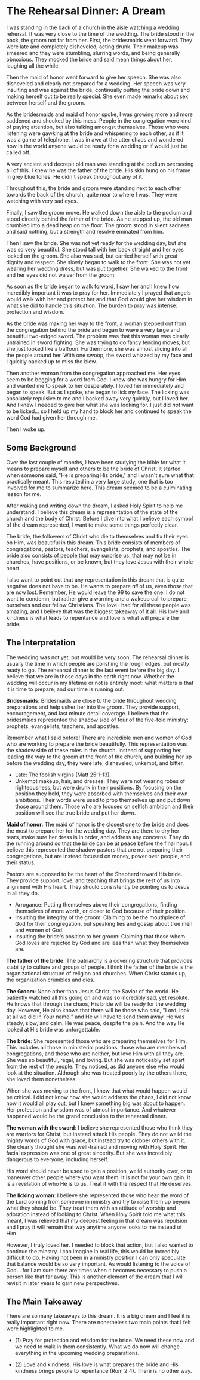 # The Rehearsal Dinner: A Dream

I was standing in the back of a church in the aisle watching a wedding rehersal. It was very close to the time of the wedding. The bride stood in the back, the groom not far from her. First, the bridesmaids went forward. They were late and completely disheveled, acting drunk. Their makeup was smeared and they were stumbling, slurring words, and being generally obnoxious. They mocked the bride and said mean things about her, laughing all the while.

Then the maid of honor went forward to give her speech. She was also disheveled and clearly not prepared for a wedding. Her speech was very insulting and was against the bride, continually putting the bride down and making herself out to be really special. She even made remarks about sex between herself and the groom.

As the bridesmaids and maid of honor spoke, I was growing more and more saddened and shocked by this mess. People in the congregation were kind of paying attention, but also talking amongst themselves. Those who were listening were gawking at the bride and whispering to each other, as if it was a game of telephone. I was in awe at the utter chaos and wondered how in the world anyone would be ready for a wedding or if would just be called off.

A very ancient and decrepit old man was standing at the podium overseeing all of this. I knew he was the father of the bride. His skin hung on his frame in grey blue tones. He didn't speak throughout any of it.

Throughout this, the bride and groom were standing next to each other towards the back of the church, quite near to where I was. They were watching with very sad eyes.

Finally, I saw the groom move. He walked down the aisle to the podium and stood directly behind the father of the bride. As he stepped up, the old man crumbled into a dead heap on the floor. The groom stood in silent sadness and said nothing, but a strength and resolve eminated from him.

Then I saw the bride. She was not yet ready for the wedding day, but she was so very beautiful. She stood tall with her back straight and her eyes locked on the groom. She also was sad, but carried herself with great dignity and respect. She slowly began to walk to the front. She was not yet wearing her wedding dress, but was put together. She walked to the front and her eyes did not waiver from the groom.

As soon as the bride began to walk forward, I saw her and I knew how incredibly important it was to pray for her. Immediately I prayed that angels would walk with her and protect her and that God would give her wisdom in what she did to handle this situation. The burden to pray was intense: protection and wisdom.

As the bride was making her way to the front, a woman stepped out from the congregation behind the bride and began to wave a very large and beautiful two-edged sword. The problem was that this woman was clearly untrained in sword fighting. She was trying to do fancy fencing moves, but she just looked like a baffoon. Furthermore, she was almost slicing into all the people around her. With one swoop, the sword whizzed by my face and I quickly backed up to miss the blow.

Then another woman from the congregation approached me. Her eyes seem to be begging for a word from God. I knew she was hungry for Him and wanted me to speak to her desperately. I loved her immediately and began to speak. But as I spoke, she began to lick my face. The licking was absolutely repulsive to me and I backed away very quickly, but I loved her. And I knew I needed to give her what she was looking for. I just did *not* want to be licked... so I held up my hand to block her and continued to speak the word God had given her through me.

Then I woke up.

## Some Background 
Over the last couple of months, I have been studying the bible for what it means to prepare myself and others to be the bride of Christ. It started when someone said, "He is preparing His bride," and I wasn't sure what that practically meant. This resulted in a very large study, one that is too involved for me to summarize here. This dream seemed to be a culminating lesson for me.

After waking and writing down the dream, I asked Holy Spirit to help me understand. I believe this dream is a representation of the state of the church and the body of Christ. Before I dive into what I believe each symbol of the dream represented, I want to make some things perfectly clear.

The bride, the followers of Christ who die to themselves and fix their eyes on Him, was beautiful in this dream. This bride consists of members of congregations, pastors, teachers, evangelists, prophets, and apostles. The bride also consists of people that may surprise us, that may not be in churches, have positions, or be known, but they love Jesus with their whole heart.

I also want to point out that any representation in this dream that is quite negative does not have to be. He wants to prepare *all* of us, even those that are now lost. Remember, He would leave the 99 to save the one. I do not want to condemn, but rather give a warning and a wakeup call to prepare ourselves and our fellow Christians. The love I had for all these people was amazing, and I believe that was the biggest takeaway of it all. His love and kindness is what leads to repentance and love is what will prepare the bride.

## The Interpretation
The wedding was not yet, but would be very soon. The rehearsal dinner is usually the time in which people are polishing the rough edges, but mostly ready to go. The rehearsal dinner is the last event before the big day. I believe that we are in those days in the earth right now. Whether the wedding will occur in my lifetime or not is entirely moot: what matters is that it is time to prepare, and our time is running out.

**Bridesmaids**:  Bridesmaids are close to the bride throughout wedding preparations and help usher her into the groom. They provide support, encouragement, and last minute detail coverage. I believe that the bridesmaids represented the shadow side of four of the five-fold ministry: prophets, evangelists, teachers, and apostles.

Remember what I said before! There are incredible men and women of God who are working to prepare the bride beautifully. This representation was the shadow side of these roles in the church. Instead of supporting her, leading the way to the groom at the front of the church, and building her up before the wedding day, they were late, disheveled, unkempt, and bitter.
- Late: The foolish virgins (Matt 25:1-13).
- Unkempt makeup, hair, and dresses: They were not wearing robes of righteousness, but were drunk in their positions. By focusing on the position they held, they were absorbed with themselves and their own ambitions. Their words were used to prop themselves up and put down those around them. Those who are focused on selfish ambition and their position will see the true bride and put her down.

**Maid of honor**: The maid of honor is the closest one to the bride and does the most to prepare her for the wedding day. They are there to dry her tears, make sure her dress is in order, and address any concerns. They do the running around so that the bride can be at peace before the final hour. I believe this represented the shadow pastors that are not preparing their congregations, but are instead focused on money, power over people, and their status.

Pastors are supposed to be the heart of the Shepherd toward His bride. They provide support, love, and teaching that brings the rest of us into alignment with His heart. They should consistently be pointing us to Jesus in all they do.
- Arrogance: Putting themselves above their congregations, finding themselves of more worth, or closer to God because of their position.
- Insulting the integrity of the groom: Claiming to be the mouthpiece of God for their congregation, but speaking lies and gossip about true men and women of God.
- Insulting the bride's position to her groom: Claiming that those whom God loves are rejected by God and are less than what they themselves are.

**The father of the bride**: The patriarchy is a covering structure that provides stability to culture and groups of people. I think the father of the bride is the organizational structure of religion and churches. When Christ stands up, the organization crumbles and dies.

**The Groom**: None other than Jesus Christ, the Savior of the world. He patiently watched all this going on and was so incredibly sad, yet resolute. He knows that through the chaos, His bride will be ready for the wedding day. However, He also knows that there will be those who said, "Lord, look at all we did in Your name!" and He will have to send them away. He was steady, slow, and calm. He was peace, despite the pain. And the way He looked at His bride was unforgettable.

**The bride**: She represented those who are preparing themselves for Him. This includes all those in ministerial positions, those who are members of congregations, and those who are neither, but love Him with all they are. She was so beautiful, regal, and loving. But she was noticeably set apart from the rest of the people. They noticed, as did anyone else who would look at the situation. Although she was treated poorly by the others there, she loved them nonetheless.

When she was moving to the front, I knew that what would happen would be critical. I did not know how she would address the chaos, I did not know how it would all play out, but I knew something big was about to happen. Her protection and wisdom was of utmost importance. And whatever happened would be the grand conclusion to the rehearsal dinner.

**The woman with the sword**: I believe she represented those who think they are warriors for Christ, but instead attack His people. They do not weild the mighty words of God with grace, but instead try to clobber others with it. She clearly thought she was well-trained and moving with Holy Spirit. Her facial expression was one of great sincerity. But she was incredibly dangerous to everyone, including herself.

His word should never be used to gain a position, weild authority over, or to maneuver other people where you want them. It is not for your own gain. It is a revelation of who He is to us. Treat it with the respect that He deserves.

**The licking woman**: I believe she represented those who hear the word of the Lord coming from someone in ministry and try to raise them up beyond what they should be. They treat them with an attitude of worship and adoration instead of looking to Christ. When Holy Spirit told me what this meant, I was relieved that my deepest feeling in that dream was repulsion and I pray it will remain that way anytime anyone looks to me instead of Him.

However, I truly loved her. I needed to block that action, but I also wanted to continue the minstry. I can imagine in real life, this would be incredibly difficult to do. Having not been in a ministry position I can only speculate that balance would be so very important. As would listening to the voice of God... for I am sure there are times when it becomes necessary to push a person like that far away. This is another element of the dream that I will revisit in later years to gain new perspectives. 

## The Main Takeaway

There are so many takeaways to this dream. It is a big dream and I feel it is really important right now. There are nonetheless two main points that I felt were highlighted to me.

 - (1) Pray for protection and wisdom for the bride. We need these now and we need to walk in them consistently. What we do now will change everything in the upcoming wedding preparations.

 - (2) Love and kindness. His love is what prepares the bride and His kindness brings people to repentance (Rom 2:4). There is no other way.